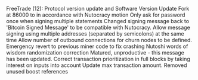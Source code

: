 FreeTrade (12):
      Protocol version update and Software Version Update
      Fork at 86000 to in accordance with Nutocracy motion
      Only ask for password once when signing multiple statements
      Changed signing message back to 'Bitcoin Signed Message' to be compatible with Nutocracy.
      Allow message signing using multiple addresses (separated by semicolons) at the same time
      Allow number of outbound connections for churn nodes to be defined.
      Emergency revert to previous miner code to fix crashing
      Nutoshi words of wisdom randomization correction
      Matured, unproductive - this message has been updated.
      Correct transaction prioritization in full blocks by taking interest on inputs into account
      Update max transaction amount.
      Removed unused boost references
